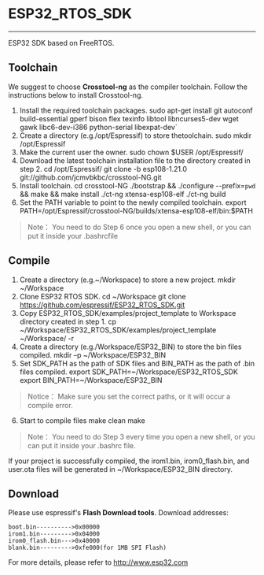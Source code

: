 # ESP32_RTOS_SDK #

----------

ESP32 SDK based on FreeRTOS.

## Toolchain ##

We suggest to choose **Crosstool-ng** as the compiler toolchain. Follow the instructions below to install Crosstool-ng.

1. Install the required toolchain packages.
		sudo apt-get install git autoconf build-essential gperf bison flex texinfo libtool libncurses5-dev wget gawk libc6-dev-i386 python-serial libexpat-dev`
2. Create a directory (e.g./opt/Espressif) to store thetoolchain. 
		sudo mkdir /opt/Espressif
3. Make the current user the owner.
		sudo chown $USER /opt/Espressif/
4. Download the latest toolchain installation file to the directory created in step 2.
		cd /opt/Espressif/
    	git clone -b esp108-1.21.0 git://github.com/jcmvbkbc/crosstool-NG.git
5. Install toolchain.
		cd crosstool-NG
		./bootstrap && ./configure --prefix=`pwd` && make && make install 
		./ct-ng xtensa-esp108-elf 
		./ct-ng build
6. Set the PATH variable to point to the newly compiled toolchain. 
		export PATH=/opt/Espressif/crosstool-NG/builds/xtensa-esp108-elf/bin:$PATH
> Note： 
You need to do Step 6 once you open a new shell, or you can put it inside your .bashrcfile
  
## Compile ##

1. Create a directory (e.g.~/Workspace) to store a new project.
		mkdir ~/Workspace
2. Clone ESP32 RTOS SDK.
		cd ~/Workspace
		git clone https://github.com/espressif/ESP32_RTOS_SDK.git
3. Copy ESP32_RTOS_SDK/examples/project_template to Workspace directory created in step 1.
		cp ~/Workspace/ESP32_RTOS_SDK/examples/project_template ~/Workspace/ -r
4. Create a directory (e.g./Workspace/ESP32_BIN) to store the bin files compiled.
		mkdir –p ~/Workspace/ESP32_BIN
5. Set SDK_PATH as the path of SDK files and BIN_PATH as the path of .bin files compiled.
		export SDK_PATH=~/Workspace/ESP32_RTOS_SDK 
		export BIN_PATH=~/Workspace/ESP32_BIN
> Notice： 
> Make sure you set the correct paths, or it will occur a compile error.
6. Start to compile files
		make clean
		make
> Note： 
You need to do Step 3 every time you open a new shell, or you can put it inside your .bashrc file.

If your project is successfully compiled, the irom1.bin, irom0_flash.bin, and user.ota files will 
be generated in ~/Workspace/ESP32_BIN directory. 

## Download ##

Please use espressif's **Flash Download tools**.
Download addresses:

	boot.bin---------->0x00000
	irom1.bin--------->0x04000
	irom0_flash.bin--->0x40000
	blank.bin--------->0xfe000(for 1MB SPI Flash)

For more details, please refer to http://www.esp32.com
